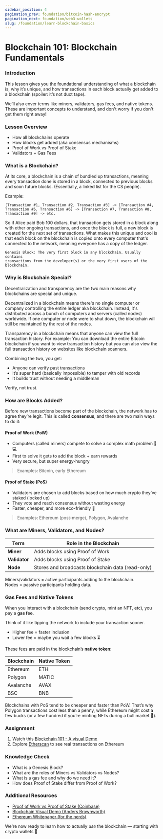 ```yaml
---
sidebar_position: 4
pagination_prev: foundation/bitcoin-hash-encrypt
pagination_next: foundation/web3-wallets
slug: /foundation/learn-blockchain-basics
---
```

<!-- 
File: 4-learn-blockchain-basics.md
Description: Covers blockchain fundamentals, consensus mechanisms, and gas fees.
-->

# Blockchain 101: Blockchain Fundamentals

### Introduction

This lesson gives you the foundational understanding of what a blockchain is, why it’s unique, and how transactions in each block actually get added to a blockchain (spoiler: it’s not duct tape).

We’ll also cover terms like miners, validators, gas fees, and native tokens. These are important concepts to understand, and don't worry if you don't get them right away!

### Lesson Overview

- How all blockchains operate
- How blocks get added (aka consensus mechanisms)
- Proof of Work vs Proof of Stake
- Validators + Gas Fees

### What is a Blockchain?

At its core, a blockchain is a chain of bundled up transactions, meaning every transaction done is stored in a block, connected to previous blocks and soon future blocks. (Essentially, a linked list for the CS people).

Example: 


    [Transaction #1, Transaction #2, Transaction #3] -> [Transaction #4, Transaction #5, Transaction #6] -> [Transaction #7, Transaction #8, Transaction #9] -> etc.


So if Alice paid Bob 100 dollars, that transaction gets stored in a block along with other ongoing transactions, and once the block is full, a new block is created for the next set of transactions. What makes this unique and cool is that each block on the blockchain is copied onto every computer that's connected to the network, meaning everyone has a copy of the ledger.

```
Genesis Block: The very first block in any blockchain. Usually contains 
transactions from the developer(s) or the very first users of the blockchain.
```

### Why is Blockchain Special?

Decentralization and transparency are the two main reasons why blockchains are special and unique. 

Decentralized in a blockchain means there's no single computer or company controlling the entire ledger aka blockchain. Instead, it's distributed across a bunch of computers and servers (called nodes) worldwide. If one computer or node were to shut down, the blockchain will still be maintained by the rest of the nodes. 

Transparency in a blockchain means that anyone can view the full transaction history. For example: You can download the entire Bitcoin blockchain if you want to view transaction history but you can also view the full transaction history on websites like blockchain scanners.

Combining the two, you get:
- Anyone can verify past transactions
- It’s super hard (basically impossible) to tamper with old records
- It builds trust without needing a middleman

Verify, not trust.

### How are Blocks Added?

Before new transactions become part of the blockchain, the network has to agree they’re legit. This is called **consensus**, and there are two main ways to do it:

#### Proof of Work (PoW)

- Computers (called miners) compete to solve a complex math problem 🧠💻
- First to solve it gets to add the block + earn rewards
- Very secure, but super energy-hungry

> Examples: Bitcoin, early Ethereum

#### Proof of Stake (PoS)

- Validators are chosen to add blocks based on how much crypto they’ve staked (locked up)
- They vote and reach consensus without wasting energy
- Faster, cheaper, and more eco-friendly 🌱

> Examples: Ethereum (post-merge), Polygon, Avalanche

### What are Miners, Validators, and Nodes?

| Term       | Role in the Blockchain             |
|------------|------------------------------------|
| **Miner**  | Adds blocks using Proof of Work    |
| **Validator** | Adds blocks using Proof of Stake  |
| **Node**   | Stores and broadcasts blockchain data (read-only) |

Miners/validators = active participants adding to the blockchain.  
Nodes = passive participants holding data.

### Gas Fees and Native Tokens

When you interact with a blockchain (send crypto, mint an NFT, etc), you pay a **gas fee**.

Think of it like tipping the network to include your transaction sooner.

- Higher fee = faster inclusion
- Lower fee = maybe you wait a few blocks ⏳

These fees are paid in the blockchain’s **native token**:

| Blockchain | Native Token |
|------------|--------------|
| Ethereum   | ETH          |
| Polygon    | MATIC        |
| Avalanche  | AVAX         |
| BSC        | BNB          |

Blockchains with PoS tend to be cheaper and faster than PoW. That’s why Polygon transactions cost less than a penny, while Ethereum might cost a few bucks (or a few hundred if you’re minting NFTs during a bull market 😬).   

### Assignment

<div class="lesson-content__panel" markdown="1">

1. Watch this [Blockchain 101 - A visual Demo](https://youtu.be/_160oMzblY8?si=wIV3xan5YjDdHAmH)
2. Explore [Etherscan](https://etherscan.io/) to see real transactions on Ethereum

</div>

### Knowledge Check

- What is a Genesis Block?
- What are the roles of Miners vs Validators vs Nodes?
- What is a gas fee and why do we need it?
- How does Proof of Stake differ from Proof of Work?

### Additional Resources

- [Proof of Work vs Proof of Stake (Coinbase)](https://www.coinbase.com/learn/crypto-basics/what-is-proof-of-work-or-proof-of-stake)  
- [Blockchain Visual Demo (Anders Brownworth)](https://youtu.be/_160oMzblY8?si=wIV3xan5YjDdHAmH)  
- [Ethereum Whitepaper (for the nerds)](https://ethereum.org/en/whitepaper/)

We're now ready to learn how to actually *use* the blockchain — starting with crypto wallets 🔐
